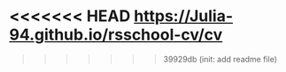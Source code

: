 <<<<<<< HEAD
https://Julia-94.github.io/rsschool-cv/cv
=======
>>>>>>> 39929db (init: add readme file)

